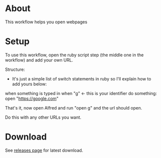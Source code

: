# About
This workflow helps you open webpages

# Setup
To use this workflow, open the ruby script step (the middle one in the workflow) and add your own URL.

Structure:

- It's just a simple list of switch statements in ruby so I'll explain how to add yours below:

when something is typed in
	when "g" ← this is your identifier
do something:
	open "https://google.com"

That's it, now open Alfred and run "open g" and the url should open.

Do this with any other URLs you want.

# Download
See [releases page](https://github.com/usmanity/open-page-alfred-workflow/releases) for latest download.
